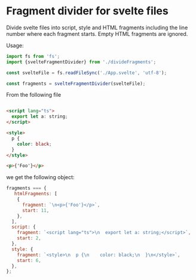 # Fragment divider for svelte files

Divide svelte files into script, style and HTML fragments including the line number where each fragment starts. 
Empty HTML fragments are ignored.

Usage:

```ts
import fs from 'fs';
import {svelteFragmentDivider} from './divideFragments';

const svelteFile = fs.readFileSync('./App.svelte', 'utf-8');

const fragments = svelteFragmentDivider(svelteFile);
```
From the following file
```html

<script lang="ts">
  export let a: string;
</script>

<style>
  p {
    color: black;
  }
</style>

<p>{'Foo'}</p>
```
we get the following object:
```js
fragments === {
   htmlFragments: [
    {
      fragment: `\n<p>{'Foo'}</p>`,
      start: 11,
    },
  ],
  script: {
    fragment: `<script lang="ts">\n  export let a: string;</script>`,
    start: 2,   
  },
  style: {
    fragment: `<style>\n  p {\n    color: black;\n  }\n</style>`,
    start: 6,
  },
};
```